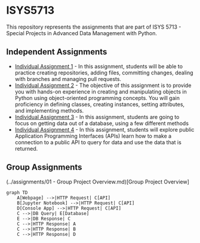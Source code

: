 # ISYS5713

This repository represents the assignments that are part of ISYS 5713 - Special Projects in Advanced Data Management with Python.


## Independent Assignments
* [Individual Assignment 1](assignments/Ind_Assignment_1_Getting_into_Git.md) - 
In this assignment, students will be able to practice creating repositories, adding files, committing changes, dealing with branches and managing pull requests.
* [Individual Assignment 2](assignments/Ind_Assignment_2_Object_Orientation.ipynb) - 
The objective of this assignment is to provide you with hands-on experience in creating and manipulating objects in Python using object-oriented programming concepts. You will gain proficiency in defining classes, creating instances, setting attributes, and implementing methods.
* [Individual Assignment 3](assignments/Ind_Assignment_3_Querying_Data.ipynb) - In this assignment, students are going to focus on getting data out of a database, using a few different methods
* [Individual Assignment 4](assignments/Ind_Assignment_4_Using_an_API.ipynb) - In this assignment, students will explore public Application Programming Interfaces (APIs) learn how to make a connection to a public API to query for data and use the data that is returned. 
  
## Group Assignments
(../assignments/01 - Group Project Overview.md)[Group Project Overview] 


```mermaid
graph TD
    A[Webpage] -->|HTTP Request| C[API]
    B[Jupyter Notebook] -->|HTTP Request| C[API]
    D[Console App] -->|HTTP Request| C[API]
    C -->|DB Query| E[Database]
    E -->|DB Response| C
    C -->|HTTP Response| A
    C -->|HTTP Response| B
    C -->|HTTP Response| D
```
